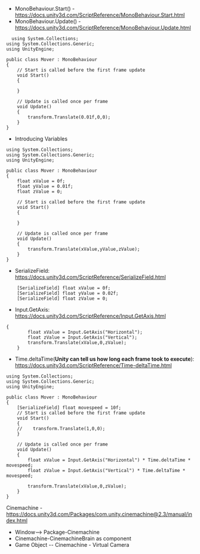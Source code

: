 - MonoBehaviour.Start() - https://docs.unity3d.com/ScriptReference/MonoBehaviour.Start.html
- MonoBehaviour.Update() - https://docs.unity3d.com/ScriptReference/MonoBehaviour.Update.html

```
  using System.Collections;
using System.Collections.Generic;
using UnityEngine;

public class Mover : MonoBehaviour
{
    // Start is called before the first frame update
    void Start()
    {
        
    }

    // Update is called once per frame
    void Update()
    {
        transform.Translate(0.01f,0,0);
    }
}
```
- Introducing Variables
```
using System.Collections;
using System.Collections.Generic;
using UnityEngine;

public class Mover : MonoBehaviour
{
    float xValue = 0f;
    float yValue = 0.01f;
    float zValue = 0;
    
    // Start is called before the first frame update
    void Start()
    {
        
    }

    // Update is called once per frame
    void Update()
    {
        transform.Translate(xValue,yValue,zValue);
    }
}

```
- SerializeField: https://docs.unity3d.com/ScriptReference/SerializeField.html
```
    [SerializeField] float xValue = 0f;
    [SerializeField] float yValue = 0.02f;
    [SerializeField] float zValue = 0;
```
- Input.GetAxis: https://docs.unity3d.com/ScriptReference/Input.GetAxis.html
```
{
        float xValue = Input.GetAxis("Horizontal");
        float zValue = Input.GetAxis("Vertical");
        transform.Translate(xValue,0,zValue);
    }
```
- Time.deltaTime(**Unity can tell us how long each frame took to execute**): https://docs.unity3d.com/ScriptReference/Time-deltaTime.html
```
using System.Collections;
using System.Collections.Generic;
using UnityEngine;

public class Mover : MonoBehaviour
{
    [SerializeField] float movespeed = 10f;
    // Start is called before the first frame update
    void Start()
    {
    //    transform.Translate(1,0,0);
    }

    // Update is called once per frame
    void Update()
    {
        float xValue = Input.GetAxis("Horizontal") * Time.deltaTime * movespeed;
        float zValue = Input.GetAxis("Vertical") * Time.deltaTime * movespeed;

        transform.Translate(xValue,0,zValue);
    }
}

```
Cinemachine - https://docs.unity3d.com/Packages/com.unity.cinemachine@2.3/manual/index.html 
- Window--> Package-Cinemachine
- Cinemachine-CinemachineBrain as component
- Game Object -- Cinemachine - Virtual Camera
